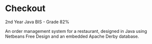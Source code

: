 # Checkout

2nd Year Java BIS - Grade 82%

An order management system for a restaurant, designed in Java using Netbeans Free Design and an embedded Apache Derby database.
